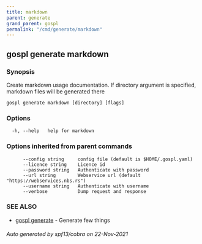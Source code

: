 ```yaml
---
title: markdown  
parent: generate  
grand_parent: gospl  
permalink: "/cmd/generate/markdown"
---
```


## gospl generate markdown

### Synopsis

Create markdown usage documentation. If directory argument is specified, markdown files will be generated there

```
gospl generate markdown [directory] [flags]
```

### Options

```
  -h, --help   help for markdown
```

### Options inherited from parent commands

```
      --config string     config file (default is $HOME/.gospl.yaml)
      --licence string    Licence id
      --password string   Authenticate with password
      --url string        Webservice url (default "https://webservices.nbs.rs")
      --username string   Authenticate with username
      --verbose           Dump request and response
```

### SEE ALSO

* [gospl generate](index.md)     - Generate few things

###### Auto generated by spf13/cobra on 22-Nov-2021
